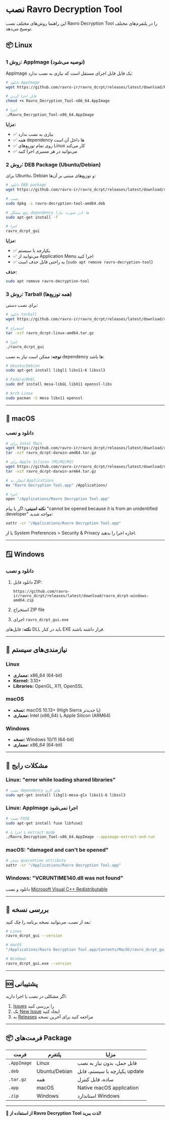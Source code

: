 # نصب Ravro Decryption Tool

این راهنما روش‌های مختلف نصب Ravro Decryption Tool را در پلتفرم‌های مختلف توضیح می‌دهد.

## 📦 Linux

### روش 1: AppImage (توصیه می‌شود)

AppImage یک فایل قابل اجرای مستقل است که نیازی به نصب ندارد:

```bash
# دانلود AppImage
wget https://github.com/ravro-ir/ravro_dcrpt/releases/latest/download/Ravro_Decryption_Tool-x86_64.AppImage

# قابل اجرا کردن
chmod +x Ravro_Decryption_Tool-x86_64.AppImage

# اجرا
./Ravro_Decryption_Tool-x86_64.AppImage
```

**مزایا:**
- ✅ نیازی به نصب ندارد
- ✅ همه dependency ها داخل آن است
- ✅ روی تمام توزیع‌های Linux کار می‌کند
- ✅ می‌توانید در هر مسیری اجرا کنید

### روش 2: DEB Package (Ubuntu/Debian)

برای Ubuntu، Debian و توزیع‌های مبتنی بر آن‌ها:

```bash
# دانلود DEB package
wget https://github.com/ravro-ir/ravro_dcrpt/releases/latest/download/ravro-decryption-tool-amd64.deb

# نصب
sudo dpkg -i ravro-decryption-tool-amd64.deb

# رفع مشکل dependency ها (در صورت نیاز)
sudo apt-get install -f

# اجرا
ravro_dcrpt_gui
```

**مزایا:**
- ✅ یکپارچه با سیستم
- ✅ می‌توانید از Application Menu اجرا کنید
- ✅ به راحتی قابل حذف است (`sudo apt remove ravro-decryption-tool`)

**حذف:**
```bash
sudo apt remove ravro-decryption-tool
```

### روش 3: Tarball (همه توزیع‌ها)

برای نصب دستی:

```bash
# دانلود tarball
wget https://github.com/ravro-ir/ravro_dcrpt/releases/latest/download/ravro_dcrpt-linux-amd64.tar.gz

# استخراج
tar -xzf ravro_dcrpt-linux-amd64.tar.gz

# اجرا
./ravro_dcrpt_gui
```

**توجه:** ممکن است نیاز به نصب dependency ها باشد:
```bash
# Ubuntu/Debian
sudo apt-get install libgl1 libx11-6 libssl3

# Fedora/RHEL
sudo dnf install mesa-libGL libX11 openssl-libs

# Arch Linux
sudo pacman -S mesa libx11 openssl
```

---

## 🍎 macOS

### دانلود و نصب

```bash
# برای Intel Macs
wget https://github.com/ravro-ir/ravro_dcrpt/releases/latest/download/ravro_dcrpt-darwin-amd64.tar.gz
tar -xzf ravro_dcrpt-darwin-amd64.tar.gz

# برای Apple Silicon (M1/M2/M3)
wget https://github.com/ravro-ir/ravro_dcrpt/releases/latest/download/ravro_dcrpt-darwin-arm64.tar.gz
tar -xzf ravro_dcrpt-darwin-arm64.tar.gz

# انتقال به Applications
mv "Ravro Decryption Tool.app" /Applications/

# اجرا
open "/Applications/Ravro Decryption Tool.app"
```

**نکته امنیتی:**
اگر با پیام "cannot be opened because it is from an unidentified developer" مواجه شدید:

```bash
xattr -cr "/Applications/Ravro Decryption Tool.app"
```

یا از System Preferences > Security & Privacy اجازه اجرا را بدهید.

---

## 🪟 Windows

### دانلود و نصب

1. دانلود فایل ZIP:
   ```
   https://github.com/ravro-ir/ravro_dcrpt/releases/latest/download/ravro_dcrpt-windows-amd64.zip
   ```

2. استخراج ZIP file

3. اجرای `ravro_dcrpt_gui.exe`

**نکته:** فایل‌های DLL باید در کنار EXE قرار داشته باشند.

---

## 🔧 نیازمندی‌های سیستم

### Linux
- **معماری:** x86_64 (64-bit)
- **Kernel:** 3.10+
- **Libraries:** OpenGL, X11, OpenSSL

### macOS
- **نسخه:** macOS 10.13+ (High Sierra یا جدیدتر)
- **معماری:** Intel (x86_64) یا Apple Silicon (ARM64)

### Windows
- **نسخه:** Windows 10/11 (64-bit)
- **معماری:** x86_64 (64-bit)

---

## 🐛 مشکلات رایج

### Linux: "error while loading shared libraries"

```bash
# نصب dependency های لازم
sudo apt-get install libgl1-mesa-glx libx11-6 libssl3
```

### Linux: AppImage اجرا نمی‌شود

```bash
# نصب FUSE
sudo apt-get install fuse libfuse2

# یا اجرا با extract mode
./Ravro_Decryption_Tool-x86_64.AppImage --appimage-extract-and-run
```

### macOS: "damaged and can't be opened"

```bash
# حذف quarantine attribute
xattr -cr "/Applications/Ravro Decryption Tool.app"
```

### Windows: "VCRUNTIME140.dll was not found"

دانلود و نصب [Microsoft Visual C++ Redistributable](https://aka.ms/vs/17/release/vc_redist.x64.exe)

---

## 📝 بررسی نسخه

بعد از نصب، می‌توانید نسخه برنامه را چک کنید:

```bash
# Linux
ravro_dcrpt_gui --version

# macOS
"/Applications/Ravro Decryption Tool.app/Contents/MacOS/ravro_dcrpt_gui" --version

# Windows
ravro_dcrpt_gui.exe --version
```

---

## 🆘 پشتیبانی

اگر مشکلی در نصب یا اجرا دارید:

1. [Issues](https://github.com/ravro-ir/ravro_dcrpt/issues) را بررسی کنید
2. یک [New Issue](https://github.com/ravro-ir/ravro_dcrpt/issues/new) ایجاد کنید
3. به [Releases](https://github.com/ravro-ir/ravro_dcrpt/releases) مراجعه کنید برای آخرین نسخه

---

## 📦 فرمت‌های Package

| فرمت | پلتفرم | مزایا |
|------|--------|-------|
| `.AppImage` | Linux | قابل حمل، بدون نیاز به نصب |
| `.deb` | Ubuntu/Debian | یکپارچه با سیستم، قابل update |
| `.tar.gz` | همه | ساده، قابل کنترل |
| `.app` | macOS | Native macOS application |
| `.zip` | Windows | استاندارد Windows |

---

**🎉 از استفاده از Ravro Decryption Tool لذت ببرید!**
